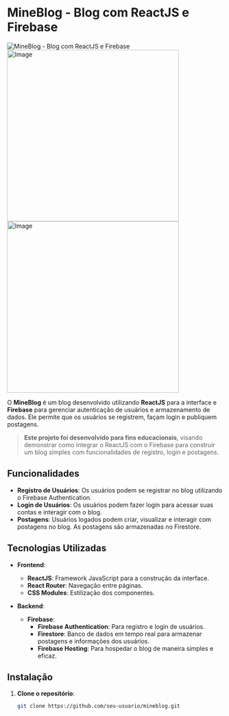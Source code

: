 # MineBlog - Blog com ReactJS e Firebase

![MineBlog - Blog com ReactJS e Firebase](https://private-user-images.githubusercontent.com/176229452/408820823-9564dc92-93bc-412f-b2cc-44bc8d00723a.png?jwt=eyJhbGciOiJIUzI1NiIsInR5cCI6IkpXVCJ9.eyJpc3MiOiJnaXRodWIuY29tIiwiYXVkIjoicmF3LmdpdGh1YnVzZXJjb250ZW50LmNvbSIsImtleSI6ImtleTUiLCJleHAiOjE3Mzg0Mzc1MjAsIm5iZiI6MTczODQzNzIyMCwicGF0aCI6Ii8xNzYyMjk0NTIvNDA4ODIwODIzLTk1NjRkYzkyLTkzYmMtNDEyZi1iMmNjLTQ0YmM4ZDAwNzIzYS5wbmc_WC1BbXotQWxnb3JpdGhtPUFXUzQtSE1BQy1TSEEyNTYmWC1BbXotQ3JlZGVudGlhbD1BS0lBVkNPRFlMU0E1M1BRSzRaQSUyRjIwMjUwMjAxJTJGdXMtZWFzdC0xJTJGczMlMkZhd3M0X3JlcXVlc3QmWC1BbXotRGF0ZT0yMDI1MDIwMVQxOTEzNDBaJlgtQW16LUV4cGlyZXM9MzAwJlgtQW16LVNpZ25hdHVyZT0yYzE3NTliMmY2NjZlMWMwYTVkMTlhNzAyZjQ3ZWJjYzRhNTgyZjc5M2Y5YzRhMzAzOGNkNDQwNmY3MDk3MjAzJlgtQW16LVNpZ25lZEhlYWRlcnM9aG9zdCJ9.MJAz6OeA40kyCPinC9Vo1MGzmh1tZyKK-ubEz1s4TdQ)
<img src="https://github.com/user-attachments/assets/96649794-045b-496a-8147-7ef2befc6c0f" alt="Image" width="400"/>
<img src="https://github.com/user-attachments/assets/69880527-8b20-4fc8-9bff-c6969651dded" alt="Image" width="400"/>

O **MineBlog** é um blog desenvolvido utilizando **ReactJS** para a interface e **Firebase** para gerenciar autenticação de usuários e armazenamento de dados. Ele permite que os usuários se registrem, façam login e publiquem postagens.

> **Este projeto foi desenvolvido para fins educacionais**, visando demonstrar como integrar o ReactJS com o Firebase para construir um blog simples com funcionalidades de registro, login e postagens.

## Funcionalidades

- **Registro de Usuários**: Os usuários podem se registrar no blog utilizando o Firebase Authentication.
- **Login de Usuários**: Os usuários podem fazer login para acessar suas contas e interagir com o blog.
- **Postagens**: Usuários logados podem criar, visualizar e interagir com postagens no blog. As postagens são armazenadas no Firestore.

## Tecnologias Utilizadas

- **Frontend**:
  - **ReactJS**: Framework JavaScript para a construção da interface.
  - **React Router**: Navegação entre páginas.
  - **CSS Modules**: Estilização dos componentes.

- **Backend**:
  - **Firebase**:
    - **Firebase Authentication**: Para registro e login de usuários.
    - **Firestore**: Banco de dados em tempo real para armazenar postagens e informações dos usuários.
    - **Firebase Hosting**: Para hospedar o blog de maneira simples e eficaz.

## Instalação

1. **Clone o repositório**:
   ```bash
   git clone https://github.com/seu-usuario/mineblog.git
